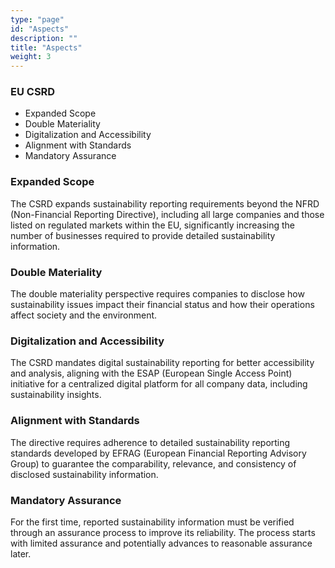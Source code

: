 ```yaml
---
type: "page"
id: "Aspects"
description: ""
title: "Aspects"
weight: 3
---
```


### EU CSRD

- Expanded Scope
- Double Materiality
- Digitalization and Accessibility
- Alignment with Standards
- Mandatory Assurance

### Expanded Scope

The CSRD expands sustainability reporting requirements beyond the NFRD (Non-Financial Reporting Directive), including all large companies and those listed on regulated markets within the EU, significantly increasing the number of businesses required to provide detailed sustainability information.
### Double Materiality

The double materiality perspective requires companies to disclose how sustainability issues impact their financial status and how their operations affect society and the environment.
### Digitalization and Accessibility

The CSRD mandates digital sustainability reporting for better accessibility and analysis, aligning with the ESAP (European Single Access Point) initiative for a centralized digital platform for all company data, including sustainability insights.
### Alignment with Standards

The directive requires adherence to detailed sustainability reporting standards developed by EFRAG (European Financial Reporting Advisory Group) to guarantee the comparability, relevance, and consistency of disclosed sustainability information.
### Mandatory Assurance

For the first time, reported sustainability information must be verified through an assurance process to improve its reliability. The process starts with limited assurance and potentially advances to reasonable assurance later.
